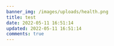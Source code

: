 ```yaml
---
banner_img: /images/uploads/health.png
title: test
date: 2022-05-11 16:51:14
updated: 2022-05-11 16:51:14
comments: true
---
```

